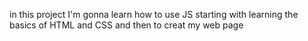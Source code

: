 in this project I'm gonna learn how to use JS starting with learning the basics of HTML and CSS and then to creat my web page 
